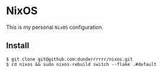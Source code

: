 # NixOS

This is my personal `NixOS` configuration.

## Install

```
$ git clone git@github.com:dunderrrrrr/nixos.git
$ cd nixos && sudo nixos-rebuild switch --flake .#default
```
